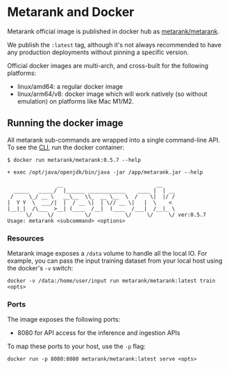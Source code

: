 # Metarank and Docker

Metarank official image is published in docker hub as [metarank/metarank](https://hub.docker.com/r/metarank/metarank/tags).

We publish the `:latest` tag, although it's not always recommended to have any production deployments without pinning a specific version. 

Official docker images are multi-arch, and cross-built for the following platforms:
* linux/amd64: a regular docker image
* linux/arm64/v8: docker image which will work natively (so without emulation) on platforms like Mac M1/M2.

## Running the docker image

All metarank sub-commands are wrapped into a single command-line API. To see the [CLI](/doc/cli.md), run the docker container:
```shell
$ docker run metarank/metarank:0.5.7 --help

+ exec /opt/java/openjdk/bin/java -jar /app/metarank.jar --help

                __                              __    
  _____   _____/  |______ ____________    ____ |  | __
 /     \_/ __ \   __\__  \\_  __ \__  \  /    \|  |/ /
|  Y Y  \  ___/|  |  / __ \|  | \// __ \|   |  \    < 
|__|_|  /\___  >__| (____  /__|  (____  /___|  /__|_ \
      \/     \/          \/           \/     \/     \/ ver:0.5.7
Usage: metarank <subcommand> <options>
```

### Resources

Metarank image exposes a `/data` volume to handle all the local IO. 
For example, you can pass the input training dataset from your local host using the docker's `-v` switch:
```shell
docker -v /data:/home/user/input run metarank/metarank:latest train <opts>
```

### Ports

The image exposes the following ports:
* 8080 for API access for the inference and ingestion APIs

To map these ports to your host, use the `-p` flag:
```shell
docker run -p 8080:8080 metarank/metarank:latest serve <opts>
```
